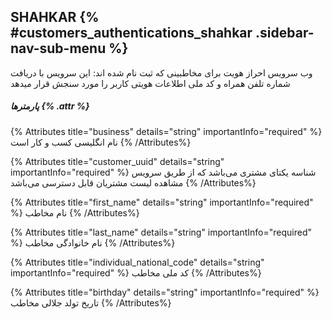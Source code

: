 ## SHAHKAR {% #customers_authentications_shahkar .sidebar-nav-sub-menu %}
وب سرویس احراز هویت برای مخاطبینی که ثبت نام شده اند:
این سرویس با دریافت شماره تلفن همراه و کد ملی اطلاعات هویتی کاربر را مورد سنجش قرار میدهد

##### پارمترها {% .attr %}

{% Attributes title="business" details="string" importantInfo="required" %}
نام انگلیسی کسب و کار است
{% /Attributes%}

{% Attributes title="customer_uuid" details="string" importantInfo="required" %}
شناسه یکتای مشتری می‌باشد که از طریق سرویس مشاهده لیست مشتریان قابل دسترسی می‌باشد
{% /Attributes%}

{% Attributes title="first_name" details="string" importantInfo="required" %}
نام مخاطب
{% /Attributes%}

{% Attributes title="last_name" details="string" importantInfo="required" %}
نام خانوادگی مخاطب
{% /Attributes%}

{% Attributes title="individual_national_code" details="string" importantInfo="required" %}
 کد ملی مخاطب
{% /Attributes%}

{% Attributes title="birthday" details="string" importantInfo="required" %}
تاریخ تولد جلالی مخاطب
{% /Attributes%}
